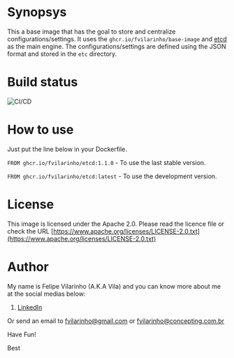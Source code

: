 Synopsys
========

This a base image that has the goal to store and centralize configurations/settings.
It uses the `ghcr.io/fvilarinho/base-image` and [etcd](https://etcd.io/) as the main engine.
The configurations/settings are defined using the JSON format and stored in the `etc` directory.


Build status
============

![CI/CD](https://github.com/fvilarinho/etcd/workflows/CI/CD/badge.svg)


How to use
==========

Just put the line below in your Dockerfile.

`FROM ghcr.io/fvilarinho/etcd:1.1.0` - To use the last stable version.

`FROM ghcr.io/fvilarinho/etcd:latest` - To use the development version.


License
=======

This image is licensed under the Apache 2.0. Please read the licence file or check the URL [https://www.apache.org/licenses/LICENSE-2.0.txt](https://www.apache.org/licenses/LICENSE-2.0.txt)


Author
======

My name is Felipe Vilarinho (A.K.A Vila) and you can know more about me at the social medias below:

1. [LinkedIn](https://br.linkedin.com/in/fvilarinho)

Or send an email to fvilarinho@gmail.com or fvilarinho@concepting.com.br

Have Fun!

Best